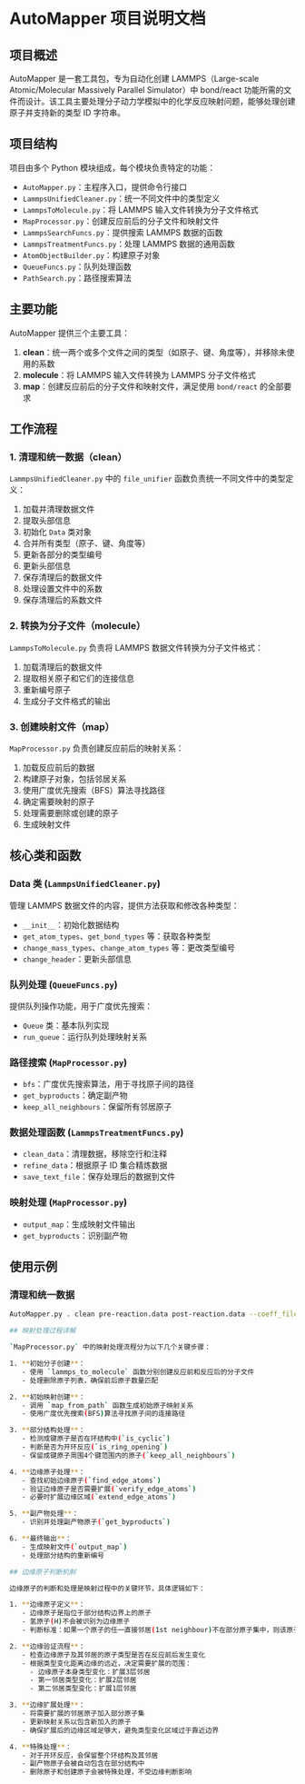 # AutoMapper 项目说明文档

## 项目概述

AutoMapper 是一套工具包，专为自动化创建 LAMMPS（Large-scale Atomic/Molecular Massively Parallel Simulator）中 bond/react 功能所需的文件而设计。该工具主要处理分子动力学模拟中的化学反应映射问题，能够处理创建原子并支持新的类型 ID 字符串。

## 项目结构

项目由多个 Python 模块组成，每个模块负责特定的功能：

- `AutoMapper.py`：主程序入口，提供命令行接口
- `LammpsUnifiedCleaner.py`：统一不同文件中的类型定义
- `LammpsToMolecule.py`：将 LAMMPS 输入文件转换为分子文件格式
- `MapProcessor.py`：创建反应前后的分子文件和映射文件
- `LammpsSearchFuncs.py`：提供搜索 LAMMPS 数据的函数
- `LammpsTreatmentFuncs.py`：处理 LAMMPS 数据的通用函数
- `AtomObjectBuilder.py`：构建原子对象
- `QueueFuncs.py`：队列处理函数
- `PathSearch.py`：路径搜索算法

## 主要功能

AutoMapper 提供三个主要工具：

1. **clean**：统一两个或多个文件之间的类型（如原子、键、角度等），并移除未使用的系数
2. **molecule**：将 LAMMPS 输入文件转换为 LAMMPS 分子文件格式
3. **map**：创建反应前后的分子文件和映射文件，满足使用 `bond/react` 的全部要求

## 工作流程

### 1. 清理和统一数据（clean）

`LammpsUnifiedCleaner.py` 中的 `file_unifier` 函数负责统一不同文件中的类型定义：

1. 加载并清理数据文件
2. 提取头部信息
3. 初始化 `Data` 类对象
4. 合并所有类型（原子、键、角度等）
5. 更新各部分的类型编号
6. 更新头部信息
7. 保存清理后的数据文件
8. 处理设置文件中的系数
9. 保存清理后的系数文件

### 2. 转换为分子文件（molecule）

`LammpsToMolecule.py` 负责将 LAMMPS 数据文件转换为分子文件格式：

1. 加载清理后的数据文件
2. 提取相关原子和它们的连接信息
3. 重新编号原子
4. 生成分子文件格式的输出

### 3. 创建映射文件（map）

`MapProcessor.py` 负责创建反应前后的映射关系：

1. 加载反应前后的数据
2. 构建原子对象，包括邻居关系
3. 使用广度优先搜索（BFS）算法寻找路径
4. 确定需要映射的原子
5. 处理需要删除或创建的原子
6. 生成映射文件

## 核心类和函数

### Data 类 (`LammpsUnifiedCleaner.py`)

管理 LAMMPS 数据文件的内容，提供方法获取和修改各种类型：

- `__init__`：初始化数据结构
- `get_atom_types`、`get_bond_types` 等：获取各种类型
- `change_mass_types`、`change_atom_types` 等：更改类型编号
- `change_header`：更新头部信息

### 队列处理 (`QueueFuncs.py`)

提供队列操作功能，用于广度优先搜索：

- `Queue` 类：基本队列实现
- `run_queue`：运行队列处理映射关系

### 路径搜索 (`MapProcessor.py`)

- `bfs`：广度优先搜索算法，用于寻找原子间的路径
- `get_byproducts`：确定副产物
- `keep_all_neighbours`：保留所有邻居原子

### 数据处理函数 (`LammpsTreatmentFuncs.py`)

- `clean_data`：清理数据，移除空行和注释
- `refine_data`：根据原子 ID 集合精炼数据
- `save_text_file`：保存处理后的数据到文件

### 映射处理 (`MapProcessor.py`)

- `output_map`：生成映射文件输出
- `get_byproducts`：识别副产物

## 使用示例

### 清理和统一数据

```bash
AutoMapper.py . clean pre-reaction.data post-reaction.data --coeff_file system.in.settings

## 映射处理过程详解

`MapProcessor.py` 中的映射处理流程分为以下几个关键步骤：

1. **初始分子创建**：
   - 使用 `lammps_to_molecule` 函数分别创建反应前和反应后的分子文件
   - 处理删除原子列表，确保前后原子数量匹配

2. **初始映射创建**：
   - 调用 `map_from_path` 函数生成初始原子映射关系
   - 使用广度优先搜索(BFS)算法寻找原子间的连接路径

3. **部分结构处理**：
   - 检测成键原子是否在环结构中(`is_cyclic`)
   - 判断是否为开环反应(`is_ring_opening`)
   - 保留成键原子周围4个键范围内的原子(`keep_all_neighbours`)

4. **边缘原子处理**：
   - 查找初始边缘原子(`find_edge_atoms`)
   - 验证边缘原子是否需要扩展(`verify_edge_atoms`)
   - 必要时扩展边缘区域(`extend_edge_atoms`)

5. **副产物处理**：
   - 识别并处理副产物原子(`get_byproducts`)

6. **最终输出**：
   - 生成映射文件(`output_map`)
   - 处理部分结构的重新编号

## 边缘原子判断机制

边缘原子的判断和处理是映射过程中的关键环节，具体逻辑如下：

1. **边缘原子定义**：
   - 边缘原子是指位于部分结构边界上的原子
   - 氢原子(H)不会被识别为边缘原子
   - 判断标准：如果一个原子的任一直接邻居(1st neighbour)不在部分原子集中，则该原子被标记为边缘原子

2. **边缘验证流程**：
   - 检查边缘原子及其邻居的原子类型是否在反应前后发生变化
   - 根据类型变化距离边缘的远近，决定需要扩展的范围：
     - 边缘原子本身类型变化：扩展3层邻居
     - 第一邻居类型变化：扩展2层邻居
     - 第二邻居类型变化：扩展1层邻居

3. **边缘扩展处理**：
   - 将需要扩展的邻居原子加入部分原子集
   - 更新映射关系以包含新加入的原子
   - 确保扩展后的边缘区域足够大，避免类型变化区域过于靠近边界

4. **特殊处理**：
   - 对于开环反应，会保留整个环结构及其邻居
   - 副产物原子会被自动包含在部分结构中
   - 删除原子和创建原子会被特殊处理，不受边缘判断影响

